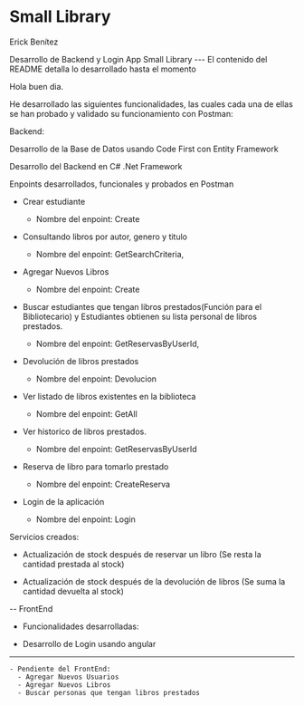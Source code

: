 # Small Library
 Erick Benítez

Desarrollo de Backend y Login App Small Library --- El contenido del README detalla lo desarrollado hasta el momento

Hola buen dia.

He desarrollado las siguientes funcionalidades, las cuales cada una de ellas se han probado y validado su funcionamiento con Postman:

Backend:

Desarrollo de la Base de Datos usando Code First con Entity Framework

Desarrollo del Backend en C# .Net Framework

Enpoints desarrollados, funcionales y probados en Postman
- Crear estudiante
   - Nombre del enpoint: Create
    
- Consultando libros por autor, genero y titulo
   - Nombre del enpoint: GetSearchCriteria,
    
- Agregar Nuevos Libros 
   - Nombre del enpoint: Create
    
- Buscar estudiantes que tengan libros prestados(Función para el Bibliotecario) y Estudiantes obtienen su lista personal de libros prestados.
   - Nombre del enpoint: GetReservasByUserId,
   
- Devolución de libros prestados 
    - Nombre del enpoint: Devolucion

- Ver listado de libros existentes en la biblioteca 
    - Nombre del enpoint: GetAll
    
- Ver historico de libros prestados. 
    - Nombre del enpoint: GetReservasByUserId
    
-  Reserva de libro para tomarlo prestado 
    - Nombre del enpoint: CreateReserva

- Login de la aplicación
    - Nombre del enpoint: Login
    
    
Servicios creados:
   - Actualización de stock después de reservar un libro (Se resta la cantidad prestada al stock)

   - Actualización de stock después de la devolución de libros (Se suma la cantidad devuelta al stock)



-- FrontEnd
- Funcionalidades desarrolladas:

- Desarrollo de Login usando angular

---------------------------------------------
    - Pendiente del FrontEnd: 
      - Agregar Nuevos Usuarios 
      - Agregar Nuevos Libros 
      - Buscar personas que tengan libros prestados
